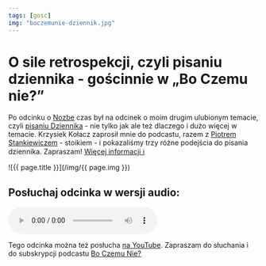 ```yaml
---
tags: [gosc]
img: "boczemunie-dziennik.jpg"
---
```


# O sile retrospekcji, czyli pisaniu dziennika - gościnnie w „Bo Czemu nie?”

Po odcinku o [Nozbe][n] czas był na odcinek o moim drugim ulubionym temacie, czyli [pisaniu Dziennika](/dziennik3) - nie tylko jak ale też dlaczego i dużo więcej w temacie. Krzysiek Kołacz zaprosił mnie do podcastu, razem z [Piotrem Stankiewiczem](https://piotrstankiewicz.pl) - stoikiem - i pokazaliśmy trzy różne podejścia do pisania dziennika. Zapraszam!
 [Więcej informacji ℹ️][l]

<!--More-->

![{{ page.title }}](/img/{{ page.img }})

## Posłuchaj odcinka w wersji audio:

<audio controls>
<source src="https://media.blubrry.com/boczemunie/boczemunie.pl/wp-content/uploads/Episodes/301.mp3" type="audio/mpeg">
</audio>

Tego odcinka można też posłucha [na YouTube][ly]. Zapraszam do słuchania i do subskrypcji podcastu [Bo Czemu Nie?][l]

[ly]: https://youtube.com/watch?v=BTioSOgZw6Q
[l]: https://boczemunie.pl/daily-journaling/

[n]: https://michael.gratis/nozbe_pl
[np]: https://michael.gratis/nozbepersonal_pl